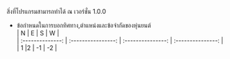 สิ่งที่โปรแกรมสามารถทำได้ ณ เวอร์ชั่น 1.0.0
* ข้อกำหนดในการบอกทิศทาง,ตำแหน่งและข้อจำกัดของหุ่นยนต์  
| N | E | S | W |   
| :--------------: | :----------------: | :---------------: | :---------------: |  
| 1           |2          | -1         | -2               |




